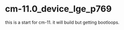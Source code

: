 cm-11.0_device_lge_p769
=======================
this is a start for cm-11.
it will build but getting bootloops.
